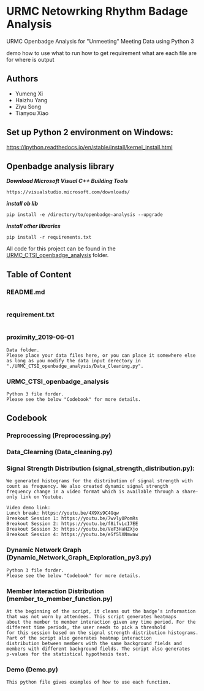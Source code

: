 # URMC Netowrking Rhythm Badage Analysis
URMC Openbadge Analysis for "Unmeeting" Meeting Data using Python 3

demo how to use 
what to run 
how to get requirement 
what are each file are for 
where is output 

## Authors
* Yumeng Xi
* Haizhu Yang
* Ziyu Song
* Tianyou Xiao


## Set up Python 2 environment on Windows:
https://ipython.readthedocs.io/en/stable/install/kernel_install.html

## Openbadge analysis library
***Download Microsoft Visual C++ Building Tools***
```
https://visualstudio.microsoft.com/downloads/
```
***install ob lib***
```
pip install -e /directory/to/openbadge-analysis --upgrade
```
***install other libraries***
```
pip install -r requirements.txt
```
All code for this project can be found in the [URMC_CTSI_openbadge_analysis](https://github.com/yumeng-xi/URMC_Openbadge_Analysis/tree/master/URMC_CTSI_openbadge_analysis) folder.


## Table of Content

### README.md
```

```
### requirement.txt
```

```
### proximity_2019-06-01
```
Data folder.
Please place your data files here, or you can place it somewhere else as long as you modify the data input derectory in "./URMC_CTSI_openbadge_analysis/Data_Cleaning.py". 
```
### URMC_CTSI_openbadge_analysis
```
Python 3 file forder.
Please see the below "Codebook" for more details. 
```

## Codebook
### Preprocessing (Preprocessing.py)

### Data_Clearning (Data_cleaning.py)

### Signal Strength Distribution (signal_strength_distribution.py):
```
We generated histograms for the distribution of signal strength with count as frequency. We also created dynamic signal strength 
frequency change in a video format which is available through a share-only link on Youtube.

Video demo link: 
Lunch break: https://youtu.be/4X9Xs9C4Gqw 
Breakout Session 1: https://youtu.be/7wvly0PomRs 
Breakout Session 2: https://youtu.be/f8ifvLcI7EE 
Breakout Session 3: https://youtu.be/VeF3HaHZXjo 
Breakout Session 4: https://youtu.be/eSf5lXNmwaw 
```
### Dynamic Network Graph (Dynamic_Network_Graph_Exploration_py3.py)
```
Python 3 file forder.
Please see the below "Codebook" for more details. 
```
### Member Interaction Distribution (member_to_member_function.py)
```
At the beginning of the script, it cleans out the badge’s information that was not worn by attendees. This script generates heatmaps 
about the member to member interaction given any time period. For the different time periods, the user needs to pick a threshold 
for this session based on the signal strength distribution histograms. Part of the script also generates heatmap interaction 
distribution between members with the same background fields and members with different background fields. The script also generates 
p-values for the statistical hypothesis test. 
```

### Demo (Demo.py)
```
This python file gives examples of how to use each function. 
```
